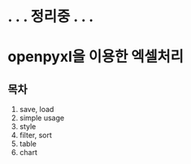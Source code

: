 # . . . 정리중 . . .
 
 
# openpyxl을 이용한 엑셀처리

## 목차

1. save, load
2. simple usage 
3. style
4. filter, sort
5. table
6. chart 